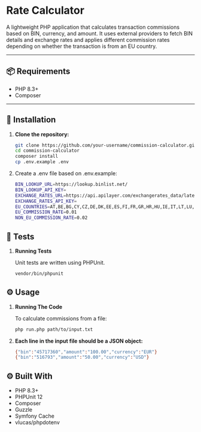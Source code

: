 # Rate Calculator

A lightweight PHP application that calculates transaction commissions based on BIN, currency, and amount. It uses external providers to fetch BIN details and exchange rates and applies different commission rates depending on whether the transaction is from an EU country.

---

## 📦 Requirements

- PHP 8.3+
- Composer

---

## 🚀 Installation

1. **Clone the repository:**

   ```bash
   git clone https://github.com/your-username/commission-calculator.git
   cd commission-calculator
   composer install
   cp .env.example .env

2. Create a .env file based on .env.example:
    ```bash
    BIN_LOOKUP_URL=https://lookup.binlist.net/
    BIN_LOOKUP_API_KEY=
    EXCHANGE_RATES_URL=https://api.apilayer.com/exchangerates_data/latest
    EXCHANGE_RATES_API_KEY=
    EU_COUNTRIES=AT,BE,BG,CY,CZ,DE,DK,EE,ES,FI,FR,GR,HR,HU,IE,IT,LT,LU,LV,MT,NL,PO,PT,RO,SE,SI,SK
    EU_COMMISSION_RATE=0.01
    NON_EU_COMMISSION_RATE=0.02
## 🧪 Tests

1. **Running Tests**

   Unit tests are written using PHPUnit.

    ```bash 
    vendor/bin/phpunit
   
## ⚙️️ Usage
1. **Running The Code**

   To calculate commissions from a file:

    ```bash 
    php run.php path/to/input.txt
   
2. **Each line in the input file should be a JSON object:**
    ```bash
    {"bin":"45717360","amount":"100.00","currency":"EUR"}
    {"bin":"516793","amount":"50.00","currency":"USD"}

## ⚙️️ Built With
- PHP 8.3+
- PHPUnit 12
- Composer
- Guzzle
- Symfony Cache
- vlucas/phpdotenv